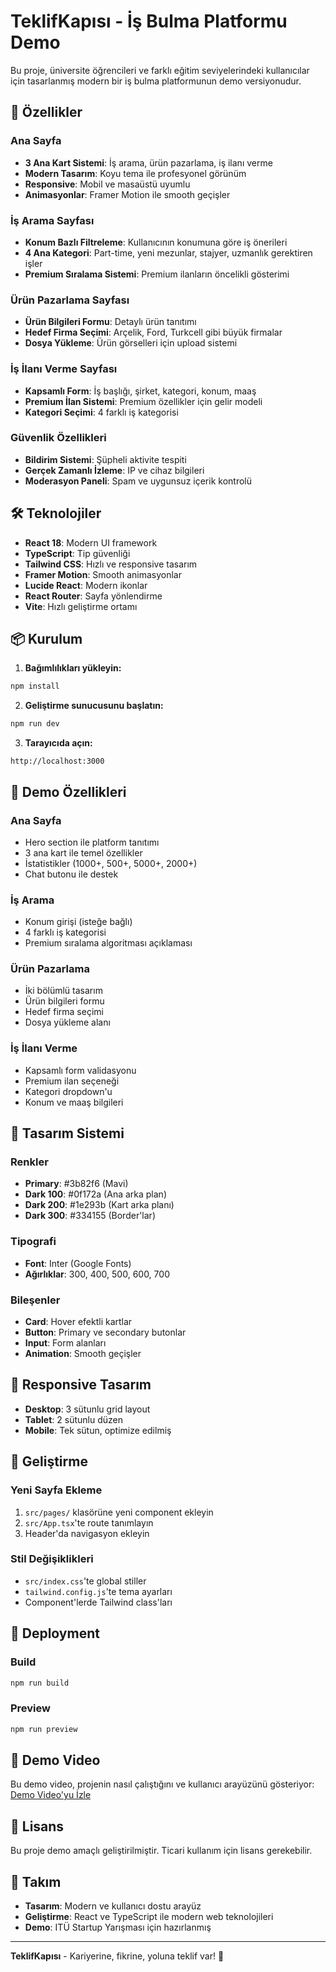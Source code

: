 # TeklifKapısı - İş Bulma Platformu Demo

Bu proje, üniversite öğrencileri ve farklı eğitim seviyelerindeki kullanıcılar için tasarlanmış modern bir iş bulma platformunun demo versiyonudur.

## 🚀 Özellikler

### Ana Sayfa
- **3 Ana Kart Sistemi**: İş arama, ürün pazarlama, iş ilanı verme
- **Modern Tasarım**: Koyu tema ile profesyonel görünüm
- **Responsive**: Mobil ve masaüstü uyumlu
- **Animasyonlar**: Framer Motion ile smooth geçişler

### İş Arama Sayfası
- **Konum Bazlı Filtreleme**: Kullanıcının konumuna göre iş önerileri
- **4 Ana Kategori**: Part-time, yeni mezunlar, stajyer, uzmanlık gerektiren işler
- **Premium Sıralama Sistemi**: Premium ilanların öncelikli gösterimi

### Ürün Pazarlama Sayfası
- **Ürün Bilgileri Formu**: Detaylı ürün tanıtımı
- **Hedef Firma Seçimi**: Arçelik, Ford, Turkcell gibi büyük firmalar
- **Dosya Yükleme**: Ürün görselleri için upload sistemi

### İş İlanı Verme Sayfası
- **Kapsamlı Form**: İş başlığı, şirket, kategori, konum, maaş
- **Premium İlan Sistemi**: Premium özellikler için gelir modeli
- **Kategori Seçimi**: 4 farklı iş kategorisi

### Güvenlik Özellikleri
- **Bildirim Sistemi**: Şüpheli aktivite tespiti
- **Gerçek Zamanlı İzleme**: IP ve cihaz bilgileri
- **Moderasyon Paneli**: Spam ve uygunsuz içerik kontrolü

## 🛠️ Teknolojiler

- **React 18**: Modern UI framework
- **TypeScript**: Tip güvenliği
- **Tailwind CSS**: Hızlı ve responsive tasarım
- **Framer Motion**: Smooth animasyonlar
- **Lucide React**: Modern ikonlar
- **React Router**: Sayfa yönlendirme
- **Vite**: Hızlı geliştirme ortamı

## 📦 Kurulum

1. **Bağımlılıkları yükleyin:**
```bash
npm install
```

2. **Geliştirme sunucusunu başlatın:**
```bash
npm run dev
```

3. **Tarayıcıda açın:**
```
http://localhost:3000
```

## 🎯 Demo Özellikleri

### Ana Sayfa
- Hero section ile platform tanıtımı
- 3 ana kart ile temel özellikler
- İstatistikler (1000+, 500+, 5000+, 2000+)
- Chat butonu ile destek

### İş Arama
- Konum girişi (isteğe bağlı)
- 4 farklı iş kategorisi
- Premium sıralama algoritması açıklaması

### Ürün Pazarlama
- İki bölümlü tasarım
- Ürün bilgileri formu
- Hedef firma seçimi
- Dosya yükleme alanı

### İş İlanı Verme
- Kapsamlı form validasyonu
- Premium ilan seçeneği
- Kategori dropdown'u
- Konum ve maaş bilgileri

## 🎨 Tasarım Sistemi

### Renkler
- **Primary**: #3b82f6 (Mavi)
- **Dark 100**: #0f172a (Ana arka plan)
- **Dark 200**: #1e293b (Kart arka planı)
- **Dark 300**: #334155 (Border'lar)

### Tipografi
- **Font**: Inter (Google Fonts)
- **Ağırlıklar**: 300, 400, 500, 600, 700

### Bileşenler
- **Card**: Hover efektli kartlar
- **Button**: Primary ve secondary butonlar
- **Input**: Form alanları
- **Animation**: Smooth geçişler

## 📱 Responsive Tasarım

- **Desktop**: 3 sütunlu grid layout
- **Tablet**: 2 sütunlu düzen
- **Mobile**: Tek sütun, optimize edilmiş

## 🔧 Geliştirme

### Yeni Sayfa Ekleme
1. `src/pages/` klasörüne yeni component ekleyin
2. `src/App.tsx`'te route tanımlayın
3. Header'da navigasyon ekleyin

### Stil Değişiklikleri
- `src/index.css`'te global stiller
- `tailwind.config.js`'te tema ayarları
- Component'lerde Tailwind class'ları

## 🚀 Deployment

### Build
```bash
npm run build
```

### Preview
```bash
npm run preview
```

## 🎥 Demo Video

Bu demo video, projenin nasıl çalıştığını ve kullanıcı arayüzünü gösteriyor: [Demo Video'yu İzle](https://youtu.be/YGXdkC1HQho)

## 📄 Lisans

Bu proje demo amaçlı geliştirilmiştir. Ticari kullanım için lisans gerekebilir.

## 👥 Takım

- **Tasarım**: Modern ve kullanıcı dostu arayüz
- **Geliştirme**: React ve TypeScript ile modern web teknolojileri
- **Demo**: ITÜ Startup Yarışması için hazırlanmış

---

**TeklifKapısı** - Kariyerine, fikrine, yoluna teklif var! 🚀 